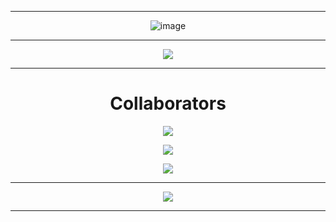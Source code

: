<div align="center">
  
---
  
![image](https://i.imgur.com/4a0Htg7.png)

---

[![](https://komarev.com/ghpvc/?username=orbitdevclub&style=plastic&color=blueviolet)](https://github.com/orbitdevclub)
  
---

# Collaborators
  
<p align = "center"><img src = "https://github-widgetbox.vercel.app/api/profile?username=zNotDeev&data=followers,repositories,stars,commits"></p>
<p align = "center"><img src = "https://github-widgetbox.vercel.app/api/profile?username=iRad3c&data=followers,repositories,stars,commits"></p>
<p align = "center"><img src = "https://github-widgetbox.vercel.app/api/profile?username=zTinoo&data=followers,repositories,stars,commits"></p>
  
---
  
<p align = "center"><img src = "https://github-widgetbox.vercel.app/api/skills?names=java,python,javascript,sh&includeNames=true"></p>

---

